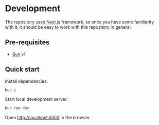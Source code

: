 # Development

The repository uses [Next.js](https://nextjs.org/) framework, so once you have some familiarity with it, it should be easy to work with this repository in general.

## Pre-requisites

- [Bun](https://bun.sh/) v1

## Quick start

Install dependencies:

```sh
bun i
```

Start local development server:

```sh
bun run dev
```

Open [http://localhost:3000](http://localhost:3000) in the browser.
